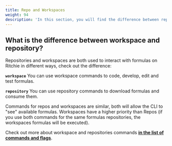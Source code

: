 ```yaml
---
title: Repo and Workspaces
weight: 94
description: 'In this section, you will find the difference between repositories and workspaces.'
---
```


## What is the difference between workspace and repository? 

Repositories and workspaces are both used to interact with formulas on Ritchie in different ways, check out the difference:

**`workspace`** You can use workspace commands to code, develop, edit and test formulas.

**`repository`** You can use repository commands to download formulas and consume them.

Commands for repos and workspaces are similar, both will allow the CLI to "see" available formulas. Workspaces have a higher priority than Repos (if you use both commands for the same formulas repositories, the workspaces formulas will be executed).

Check out more about workspace and repositories commands [**in the list of commands and flags**](/docs-ritchie/reference/list-of-commands-and-flags/).